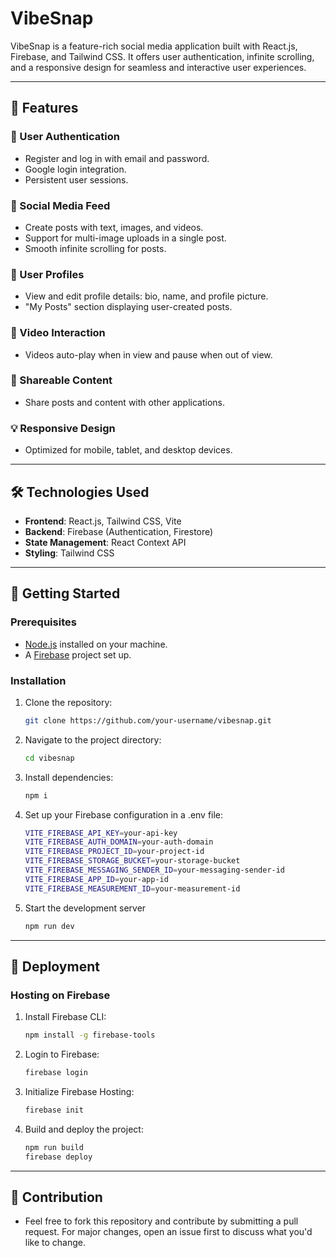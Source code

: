 # VibeSnap

VibeSnap is a feature-rich social media application built with React.js, Firebase, and Tailwind CSS. It offers user authentication, infinite scrolling, and a responsive design for seamless and interactive user experiences.

---

## 🚀 Features

### 🔑 User Authentication
- Register and log in with email and password.
- Google login integration.
- Persistent user sessions.

### 📰 Social Media Feed
- Create posts with text, images, and videos.
- Support for multi-image uploads in a single post.
- Smooth infinite scrolling for posts.

### 📱 User Profiles
- View and edit profile details: bio, name, and profile picture.
- "My Posts" section displaying user-created posts.

### 🎥 Video Interaction
- Videos auto-play when in view and pause when out of view.

### 🌟 Shareable Content
- Share posts and content with other applications.

### 💡 Responsive Design
- Optimized for mobile, tablet, and desktop devices.

---

## 🛠️ Technologies Used

- **Frontend**: React.js, Tailwind CSS, Vite
- **Backend**: Firebase (Authentication, Firestore)
- **State Management**: React Context API
- **Styling**: Tailwind CSS

---

## 🚀 Getting Started

### Prerequisites
- [Node.js](https://nodejs.org/) installed on your machine.
- A [Firebase](https://firebase.google.com/) project set up.

### Installation
1. Clone the repository:
   ```bash
   git clone https://github.com/your-username/vibesnap.git
2. Navigate to the project directory:
   ```bash
   cd vibesnap
3. Install dependencies:
   ```bash
   npm i
4. Set up your Firebase configuration in a .env file:
   ```bash
   VITE_FIREBASE_API_KEY=your-api-key
   VITE_FIREBASE_AUTH_DOMAIN=your-auth-domain
   VITE_FIREBASE_PROJECT_ID=your-project-id
   VITE_FIREBASE_STORAGE_BUCKET=your-storage-bucket
   VITE_FIREBASE_MESSAGING_SENDER_ID=your-messaging-sender-id
   VITE_FIREBASE_APP_ID=your-app-id
   VITE_FIREBASE_MEASUREMENT_ID=your-measurement-id
5. Start the development server
   ```bash
   npm run dev

---

## 🚀 Deployment

### Hosting on Firebase
1. Install Firebase CLI:
   ```bash
   npm install -g firebase-tools
2. Login to Firebase:
   ```bash
   firebase login
3. Initialize Firebase Hosting:
   ```bash
   firebase init
4. Build and deploy the project:
   ```bash
   npm run build
   firebase deploy

---

## 🤝 Contribution

- Feel free to fork this repository and contribute by submitting a pull request. For major changes, open an issue first to discuss what you'd like to change.
